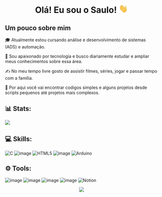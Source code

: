 <div align="center">
<h1>Olá! Eu sou o Saulo! <img src="https://github.com/ABSphreak/ABSphreak/blob/master/gifs/Hi.gif" width="30px"></h1>
</div>

## Um pouco sobre mim 

🎓&nbsp;Atualmente estou cursando análise e desenvolvimento de sistemas (ADS) e automação.

🌱&nbsp;Sou apaixonado por tecnologia e busco diariamente estudar e ampliar meus conhecimentos sobre essa área. 

✍️&nbsp;No meu tempo livre gosto de assistir filmes, séries, jogar e passar tempo com a família.

📃&nbsp;Por aqui você vai encontrar codigos simples e alguns projetos desde scripts pequenos até projetos mais complexos. 


## 📊 Stats:
![](https://github-readme-streak-stats.herokuapp.com/?user=Saulo-Miranda&theme=prussian&hide_border=true)<br/>

## 💻 Skills:
![C](https://img.shields.io/badge/c-%2300599C.svg?style=for-the-badge&logo=c&logoColor=white) ![image](https://img.shields.io/badge/Python-14354C?style=for-the-badge&logo=python&logoColor=white) ![HTML5](https://img.shields.io/badge/html5-%23E34F26.svg?style=for-the-badge&logo=html5&logoColor=white) ![image](https://img.shields.io/badge/CSS-239120?&style=for-the-badge&logo=css3&logoColor=white)
![Arduino](https://img.shields.io/badge/-Arduino-00979D?style=for-the-badge&logo=Arduino&logoColor=white)



## ⚙ Tools:
![image](https://img.shields.io/badge/Microsoft-666666?style=for-the-badge&logo=microsoft&logoColor=white)
![image](https://img.shields.io/badge/-Visual%20Studio%20Code-333333?style=for-the-badge&logo=visual-studio-code&logoColor=007ACC)
![image](https://img.shields.io/badge/GitHub-100000?style=for-the-badge&logo=github&logoColor=white)
![image](https://img.shields.io/badge/Git-E34F26?style=for-the-badge&logo=git&logoColor=white)
![Notion](https://img.shields.io/badge/Notion-%23000000.svg?style=for-the-badge&logo=notion&logoColor=white)


<div align="center">
<img src="https://raw.githubusercontent.com/innng/innng/master/assets/kyubey.gif" height="40" />
</div>
